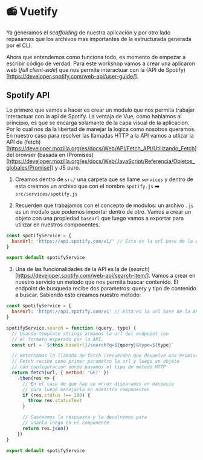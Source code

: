 # 📻 Vuetify

Ya generamos el *scaffolding* de nuestra aplicación y por otro lado repasamos que los archivos mas importantes de la estructurada generada por el CLI.

Ahora que entendemos como funciona todo, es momento de empezar a escribir código de verdad. Para este workshop vamos a crear una aplicaron web (*full client-side*) que nos permite interactuar con la (API de Spotify)[https://developer.spotify.com/web-api/user-guide/].


## Spotify API

Lo primero que vamos a hacer es crear un modulo que nos permita trabajar interactuar con la api de Spotify. La ventaja de Vue, como hablamos al principio, es que se encarga solamante de la capa visual de la aplicacion. Por lo cual nos da la libertad de manejar la logica como nosotros queramos. En nuestro caso para resolver las llamadas HTTP a la API vamos a utlizar la API de (fetch)[https://developer.mozilla.org/es/docs/Web/API/Fetch_API/Utilizando_Fetch] del browser (basada en (Promises)[https://developer.mozilla.org/es/docs/Web/JavaScript/Referencia/Objetos_globales/Promise]) y JS puro.

1. Creamos dentro de `src/` una carpeta que se llame `services` y dentro de esta creamos un archivo que con el nombre `spotify.js` ➡️ `src/services/spotify.js`

2. Recuerden que trabajamos con el concepto de modulos: un archivo `.js` es un modulo que podemos importar dentro de otro. Vamos a crear un objeto con una propiedad `baseUrl` que luego vamos a exportar para utilizar en nuestros componentes.

```javascript
const spotifyService = {
  baseUrl: 'https://api.spotify.com/v1/' // Esta es la url base de la API
}

export default spotifyService
```

3. Una de las funcionalidades de la API es la de (*search*)[https://developer.spotify.com/web-api/search-item/]. Vamos a crear en nuestro servicio un metodo que nos permita buscar contenido. El endpoint de busqueda recibe dos parametros: query y tipo de contenido a buscar. Sabiendo esto creamos nuestro metodo:

```javascript
const spotifyService = {
  baseUrl: 'https://api.spotify.com/v1' // Esta es la url base de la API
}

spotifyService.search = function (query, type) {
  // Usando template strings armamos la url del endpoint con
  // el formato esperado por la API.
  const url = `${this.baseUrl}/search?q=${query}&type=${type}`

  // Retornamos la llamada de fetch (recuerden que devuelve una Promise).
  // Fetch recibe como primer parametro la url y luego un objeto
  // con configuracion donde pasamos el tipo de metodo HTTP
  return fetch(url, { method: 'GET' })
    .then(res => {
      // En el caso de que hay un error disparamos un excpecio
      // para luego manejarla en nuesrtro componenten
      if (res.status !== 200) {
        throw res.statusText
      }

      // Casteamos la respuesta y la devolvemos para
      // usarla luego en el componente
      return res.json()
    })
}

export default spotifyService
```
